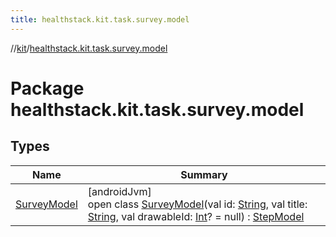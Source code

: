 ```yaml
---
title: healthstack.kit.task.survey.model
---
```

//[kit](../../index.html)/[healthstack.kit.task.survey.model](index.html)



# Package healthstack.kit.task.survey.model



## Types


| Name | Summary |
|---|---|
| [SurveyModel](-survey-model/index.html) | [androidJvm]<br>open class [SurveyModel](-survey-model/index.html)(val id: [String](https://kotlinlang.org/api/latest/jvm/stdlib/kotlin/-string/index.html), val title: [String](https://kotlinlang.org/api/latest/jvm/stdlib/kotlin/-string/index.html), val drawableId: [Int](https://kotlinlang.org/api/latest/jvm/stdlib/kotlin/-int/index.html)? = null) : [StepModel](../healthstack.kit.task.base/-step-model/index.html) |

